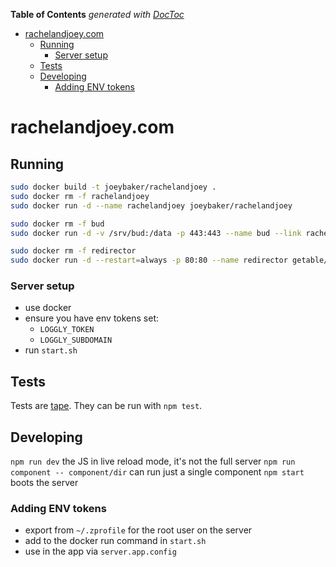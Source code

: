 <!-- START doctoc generated TOC please keep comment here to allow auto update -->
<!-- DON'T EDIT THIS SECTION, INSTEAD RE-RUN doctoc TO UPDATE -->
**Table of Contents**  *generated with [DocToc](https://github.com/thlorenz/doctoc)*

- [rachelandjoey.com](#rachelandjoeycom)
  - [Running](#running)
    - [Server setup](#server-setup)
  - [Tests](#tests)
  - [Developing](#developing)
    - [Adding ENV tokens](#adding-env-tokens)

<!-- END doctoc generated TOC please keep comment here to allow auto update -->

# rachelandjoey.com


## Running
```bash
sudo docker build -t joeybaker/rachelandjoey .
sudo docker rm -f rachelandjoey
sudo docker run -d --name rachelandjoey joeybaker/rachelandjoey
```

```bash
sudo docker rm -f bud
sudo docker run -d -v /srv/bud:/data -p 443:443 --name bud --link rachelandjoey:backend joeybaker/bud-tls
```

```bash
sudo docker rm -f redirector
sudo docker run -d --restart=always -p 80:80 --name redirector getable/https-redirect
```

### Server setup
* use docker
* ensure you have env tokens set:
    * `LOGGLY_TOKEN`
    * `LOGGLY_SUBDOMAIN`
* run `start.sh`

## Tests
Tests are [tape](https://github.com/substack/tape). They can be run with `npm test`.

## Developing
`npm run dev` the JS in live reload mode, it's not the full server
`npm run component -- component/dir` can run just a single component
`npm start` boots the server

### Adding ENV tokens
* export from `~/.zprofile` for the root user on the server
* add to the docker run command in `start.sh`
* use in the app via `server.app.config`
